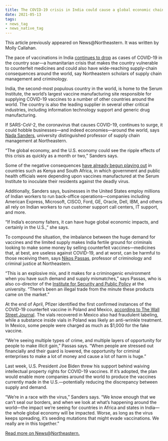 ```yaml
---
title: The COVID-19 crisis in India could cause a global economic chain reaction
date: 2021-05-13
tags:
- news_tag
- news_native_tag
---
```


This article previously appeared on News@Northeastern. It was written by Molly Callahan.

The pace of vaccinations in India [continues to drop](https://apnews.com/article/world-news-india-business-coronavirus-pandemic-health-9c301f191388b21246a41899d5728e7d) as cases of COVID-19 in the country soar—a humanitarian crisis that makes the country vulnerable to counterfeit medicines and could also have wide-reaching supply-chain consequences around the world, say Northeastern scholars of supply chain management and criminology. 

India, the second-most populous country in the world, is home to the Serum Institute, the world’s largest vaccine manufacturing site responsible for supplying COVID-19 vaccines to a number of other countries around the world. The country is also the leading supplier in several other critical industries, including information technology support and generic drug manufacturing.

If SARS-CoV-2, the coronavirus that causes COVID-19, continues to surge, it could hobble businesses—and indeed economies—around the world, says [Nada Sanders](https://damore-mckim.northeastern.edu/people/nada-sanders/), university distinguished professor of supply chain management at Northeastern.

“The global economy, and the U.S. economy could see the ripple effects of this crisis as quickly as a month or two,” Sanders says.

Some of the negative consequences [have already begun playing out](https://www.cnn.com/2021/05/08/health/covid-africa-india-vaccine-supply-cmd-intl/index.html) in countries such as Kenya and South Africa, in which government and public health officials were depending upon vaccines manufactured at the Serum Institute to inoculate their residents against the deadly virus.

Additionally, Sanders says, businesses in the United States employ millions of Indian workers to run back-office operations—companies including American Express, Microsoft, CISCO, Ford, GE, Oracle, Dell, IBM, and others all rely on Indian workers to run customer support call centers, IT support, and more.

“If India’s economy falters, it can have huge global economic impacts, and certainly in the U.S.,” she says.

To compound the situation, the imbalance between the huge demand for vaccines and the limited supply makes India fertile ground for criminals looking to make some money by selling counterfeit vaccines—medicines that, at best, are useless against COVID-19, and at worst, can be harmful to those receiving them, says [Nikos Passas](https://cssh.northeastern.edu/faculty/nikos-passas/?_ga=2.66507819.481227234.1633413213-396427880.1625326654), professor of criminology and criminal justice at Northeastern.

“This is an explosive mix, and it makes for a criminogenic environment when you have such demand and supply mismatches,” says Passas, who is also co-director of the [Institute for Security and Public Policy](https://research.northeastern.edu/institute-for-security-and-public-policy?_ga=2.108572679.481227234.1633413213-396427880.1625326654) at the university. “There’s been an illegal trade from the minute these products came on the market.”

At the end of April, Pfizer identified the first confirmed instances of the COVID-19 counterfeit vaccine in Poland and Mexico, [according to The Wall Street Journal](https://www.wsj.com/articles/pfizer-identifies-fake-covid-19-shots-abroad-as-criminals-exploit-vaccine-demand-11619006403). The vials recovered in Mexico also had fraudulent labeling, while a substance inside vials in Poland was likely an anti-wrinkle treatment. In Mexico, some people were charged as much as $1,000 for the fake vaccine.  

“We’re seeing multiple types of crime, and multiple layers of opportunity for people to make illicit gain,” Passas says. “When people are stressed out financially and their guard is lowered, the opportunity for criminal enterprises to make a lot of money and cause a lot of harm is huge.”

Last week, U.S. President Joe Biden threw his support behind waiving intellectual property rights for COVID-19 vaccines. If it’s adopted, the plan would enable more companies around the world to produce the vaccines currently made in the U.S.—potentially reducing the discrepancy between supply and demand.

“We’re in a race with the virus,” Sanders says. “We know enough that we can’t seal our borders, and when we look at what’s happening around the world—the impact we’re seeing for countries in Africa and states in India—the whole global economy will be impacted. Worse, as long as the virus keeps spreading, it’s seeding mutations that might evade vaccinations. We really are in this together.”

[Read more on News@Northeastern.](https://news.northeastern.edu/2021/05/12/the-covid-19-crisis-in-india-could-cause-a-global-economic-chain-reaction/?_ga=2.108572679.481227234.1633413213-396427880.1625326654)